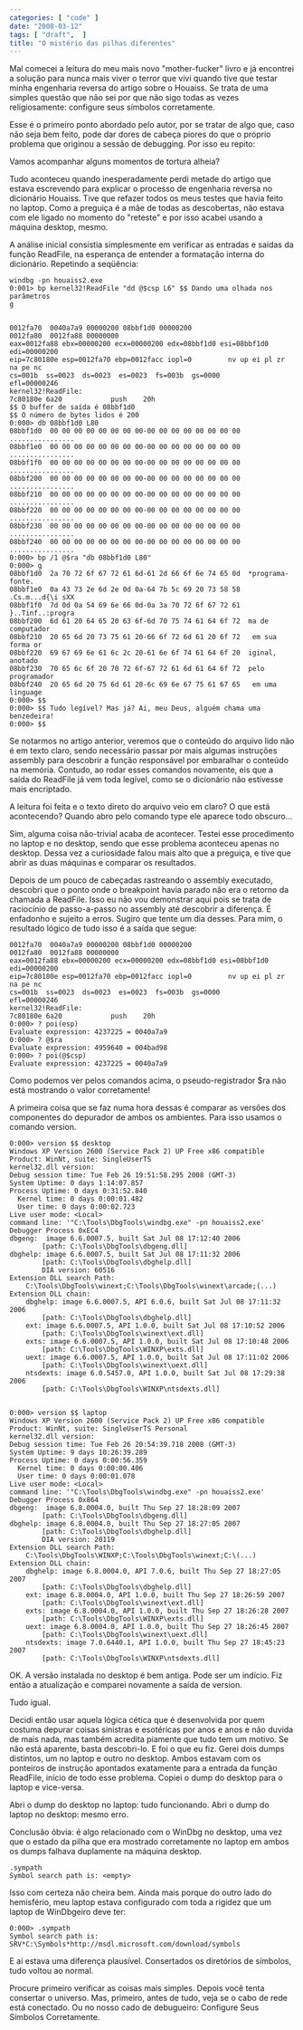 ```yaml
---
categories: [ "code" ]
date: "2008-03-12"
tags: [ "draft",  ]
title: "O mistério das pilhas diferentes"
---
```

Mal comecei a leitura do meu mais novo "mother-fucker" livro e já encontrei a solução para nunca mais viver o terror que vivi quando tive que testar minha engenharia reversa do artigo sobre o Houaiss. Se trata de uma simples questão que não sei por que não sigo todas as vezes religiosamente: configure seus símbolos corretamente.

Esse é o primeiro ponto abordado pelo autor, por se tratar de algo que, caso não seja bem feito, pode dar dores de cabeça piores do que o próprio problema que originou a sessão de debugging. Por isso eu repito:

Vamos acompanhar alguns momentos de tortura alheia?


Tudo aconteceu quando inesperadamente perdi metade do artigo que estava escrevendo para explicar o processo de engenharia reversa no dicionário Houaiss. Tive que refazer todos os meus testes que havia feito no laptop. Como a preguiça é a mãe de todas as descobertas, não estava com ele ligado no momento do "reteste" e por isso acabei usando a máquina desktop, mesmo.

A análise inicial consistia simplesmente em verificar as entradas e saídas da função ReadFile, na esperança de entender a formatação interna do dicionário. Repetindo a seqüência:

    
    windbg -pn houaiss2.exe
    0:001> bp kernel32!ReadFile "dd @$csp L6" $$ Dando uma olhada nos parâmetros
    g

    
    0012fa70  0040a7a9 00000200 08bbf1d0 00000200
    0012fa80  0012fa88 00000000
    eax=0012fa88 ebx=00000200 ecx=00000200 edx=08bbf1d0 esi=08bbf1d0 edi=00000200
    eip=7c80180e esp=0012fa70 ebp=0012facc iopl=0         nv up ei pl zr na pe nc
    cs=001b  ss=0023  ds=0023  es=0023  fs=003b  gs=0000             efl=00000246
    kernel32!ReadFile:
    7c80180e 6a20            push    20h
    $$ O buffer de saída é 08bbf1d0 
    $$ O número de bytes lidos é 200
    0:000> db 08bbf1d0 L80
    08bbf1d0  00 00 00 00 00 00 00 00-00 00 00 00 00 00 00 00  ................
    08bbf1e0  00 00 00 00 00 00 00 00-00 00 00 00 00 00 00 00  ................
    08bbf1f0  00 00 00 00 00 00 00 00-00 00 00 00 00 00 00 00  ................
    08bbf200  00 00 00 00 00 00 00 00-00 00 00 00 00 00 00 00  ................
    08bbf210  00 00 00 00 00 00 00 00-00 00 00 00 00 00 00 00  ................
    08bbf220  00 00 00 00 00 00 00 00-00 00 00 00 00 00 00 00  ................
    08bbf230  00 00 00 00 00 00 00 00-00 00 00 00 00 00 00 00  ................
    08bbf240  00 00 00 00 00 00 00 00-00 00 00 00 00 00 00 00  ................
    0:000> bp /1 @$ra "db 08bbf1d0 L80"
    0:000> g
    08bbf1d0  2a 70 72 6f 67 72 61 6d-61 2d 66 6f 6e 74 65 0d  *programa-fonte.
    08bbf1e0  0a 43 73 2e 6d 2e 0d 0a-64 7b 5c 69 20 73 58 58  .Cs.m...d{\i sXX
    08bbf1f0  7d 0d 0a 54 69 6e 66 0d-0a 3a 70 72 6f 67 72 61  }..Tinf..:progra
    08bbf200  6d 61 20 64 65 20 63 6f-6d 70 75 74 61 64 6f 72  ma de computador
    08bbf210  20 65 6d 20 73 75 61 20-66 6f 72 6d 61 20 6f 72   em sua forma or
    08bbf220  69 67 69 6e 61 6c 2c 20-61 6e 6f 74 61 64 6f 20  iginal, anotado
    08bbf230  70 65 6c 6f 20 70 72 6f-67 72 61 6d 61 64 6f 72  pelo programador
    08bbf240  20 65 6d 20 75 6d 61 20-6c 69 6e 67 75 61 67 65   em uma linguage
    0:000> $$
    0:000> $$ Tudo legível? Mas já? Ai, meu Deus, alguém chama uma benzedeira!
    0:000> $$

Se notarmos no artigo anterior, veremos que o conteúdo do arquivo lido não é em texto claro, sendo necessário passar por mais algumas instruções assembly para descobrir a função responsável por embaralhar o conteúdo na memória. Contudo, ao rodar esses comandos novamente, eis que a saída do ReadFile já vem toda legível, como se o dicionário não estivesse mais encriptado.

A leitura foi feita e o texto direto do arquivo veio em claro? O que está acontecendo? Quando abro pelo comando type ele aparece todo obscuro...


Sim, alguma coisa não-trivial acaba de acontecer. Testei esse procedimento no laptop e no desktop, sendo que esse problema aconteceu apenas no desktop. Dessa vez a curiosidade falou mais alto que a preguiça, e tive que abrir as duas máquinas e comparar os resultados.


Depois de um pouco de cabeçadas rastreando o assembly executado, descobri que o ponto onde o breakpoint havia parado não era o retorno da chamada a ReadFile. Isso eu não vou demonstrar aqui pois se trata de raciocínio de passo-a-passo no assembly até descobrir a diferença. É enfadonho e sujeito a erros. Sugiro que tente um dia desses. Para mim, o resultado lógico de tudo isso é a saída que segue:

    
    0012fa70  0040a7a9 00000200 08bbf1d0 00000200
    0012fa80  0012fa88 00000000
    eax=0012fa88 ebx=00000200 ecx=00000200 edx=08bbf1d0 esi=08bbf1d0 edi=00000200
    eip=7c80180e esp=0012fa70 ebp=0012facc iopl=0         nv up ei pl zr na pe nc
    cs=001b  ss=0023  ds=0023  es=0023  fs=003b  gs=0000             efl=00000246
    kernel32!ReadFile:
    7c80180e 6a20            push    20h
    0:000> ? poi(esp)
    Evaluate expression: 4237225 = 0040a7a9
    0:000> ? @$ra
    Evaluate expression: 4959640 = 004bad98
    0:000> ? poi(@$csp)
    Evaluate expression: 4237225 = 0040a7a9 

Como podemos ver pelos comandos acima, o pseudo-registrador $ra não está mostrando o valor corretamente!


A primeira coisa que se faz numa hora dessas é comparar as versões dos componentes do depurador de ambos os ambientes. Para isso usamos o comando version.

    
    0:000> version $$ desktop
    Windows XP Version 2600 (Service Pack 2) UP Free x86 compatible
    Product: WinNt, suite: SingleUserTS
    kernel32.dll version:
    Debug session time: Tue Feb 26 19:51:58.295 2008 (GMT-3)
    System Uptime: 0 days 1:14:07.857
    Process Uptime: 0 days 0:31:52.840
      Kernel time: 0 days 0:00:01.482
      User time: 0 days 0:00:02.723
    Live user mode: <Local>
    command line: '"C:\Tools\DbgTools\windbg.exe" -pn houaiss2.exe'  Debugger Process 0xEC4
    dbgeng:  image 6.6.0007.5, built Sat Jul 08 17:12:40 2006
            [path: C:\Tools\DbgTools\dbgeng.dll]
    dbghelp: image 6.6.0007.5, built Sat Jul 08 17:11:32 2006
            [path: C:\Tools\DbgTools\dbghelp.dll]
            DIA version: 60516
    Extension DLL search Path:
        C:\Tools\DbgTools\winext;C:\Tools\DbgTools\winext\arcade;(...)
    Extension DLL chain:
        dbghelp: image 6.6.0007.5, API 6.0.6, built Sat Jul 08 17:11:32 2006
            [path: C:\Tools\DbgTools\dbghelp.dll]
        ext: image 6.6.0007.5, API 1.0.0, built Sat Jul 08 17:10:52 2006
            [path: C:\Tools\DbgTools\winext\ext.dll]
        exts: image 6.6.0007.5, API 1.0.0, built Sat Jul 08 17:10:48 2006
            [path: C:\Tools\DbgTools\WINXP\exts.dll]
        uext: image 6.6.0007.5, API 1.0.0, built Sat Jul 08 17:11:02 2006
            [path: C:\Tools\DbgTools\winext\uext.dll]
        ntsdexts: image 6.0.5457.0, API 1.0.0, built Sat Jul 08 17:29:38 2006
            [path: C:\Tools\DbgTools\WINXP\ntsdexts.dll]

    
    0:000> version $$ laptop
    Windows XP Version 2600 (Service Pack 2) UP Free x86 compatible
    Product: WinNt, suite: SingleUserTS Personal
    kernel32.dll version:
    Debug session time: Tue Feb 26 20:54:39.718 2008 (GMT-3)
    System Uptime: 9 days 10:26:39.289
    Process Uptime: 0 days 0:00:56.359
      Kernel time: 0 days 0:00:00.406
      User time: 0 days 0:00:01.078
    Live user mode: <Local>
    command line: '"C:\Tools\DbgTools\windbg.exe" -pn houaiss2.exe'  Debugger Process 0x864
    dbgeng:  image 6.8.0004.0, built Thu Sep 27 18:28:09 2007
            [path: C:\Tools\DbgTools\dbgeng.dll]
    dbghelp: image 6.8.0004.0, built Thu Sep 27 18:27:05 2007
            [path: C:\Tools\DbgTools\dbghelp.dll]
            DIA version: 20119
    Extension DLL search Path:
        C:\Tools\DbgTools\WINXP;C:\Tools\DbgTools\winext;C:\(...)
    Extension DLL chain:
        dbghelp: image 6.8.0004.0, API 7.0.6, built Thu Sep 27 18:27:05 2007
            [path: C:\Tools\DbgTools\dbghelp.dll]
        ext: image 6.8.0004.0, API 1.0.0, built Thu Sep 27 18:26:59 2007
            [path: C:\Tools\DbgTools\winext\ext.dll]
        exts: image 6.8.0004.0, API 1.0.0, built Thu Sep 27 18:26:28 2007
            [path: C:\Tools\DbgTools\WINXP\exts.dll]
        uext: image 6.8.0004.0, API 1.0.0, built Thu Sep 27 18:26:45 2007
            [path: C:\Tools\DbgTools\winext\uext.dll]
        ntsdexts: image 7.0.6440.1, API 1.0.0, built Thu Sep 27 18:45:23 2007
            [path: C:\Tools\DbgTools\WINXP\ntsdexts.dll]

OK. A versão instalada no desktop é bem antiga. Pode ser um indício. Fiz então a atualização e comparei novamente a saída de version.

Tudo igual.


Decidi então usar aquela lógica cética que é desenvolvida por quem costuma depurar coisas sinistras e esotéricas por anos e anos e não duvida de mais nada, mas também acredita piamente que tudo tem um motivo. Se não está aparente, basta descobri-lo. E foi o que eu fiz. Gerei dois dumps distintos, um no laptop e outro no desktop. Ambos estavam com os ponteiros de instrução apontados exatamente para a entrada da função ReadFile, início de todo esse problema. Copiei o dump do desktop para o laptop e vice-versa.


Abri o dump do desktop no laptop: tudo funcionando. Abri o dump do laptop no desktop: mesmo erro.

Conclusão óbvia: é algo relacionado com o WinDbg no desktop, uma vez que o estado da pilha que era mostrado corretamente no laptop em ambos os dumps falhava duplamente na máquina desktop.


    
    .sympath
    Symbol search path is: <empty>

Isso com certeza não cheira bem. Ainda mais porque do outro lado do hemisfério, meu laptop estava configurado com toda a rigidez que um laptop de WinDbgeiro deve ter:

    
    0:000> .sympath
    Symbol search path is: SRV*C:\Symbols*http://msdl.microsoft.com/download/symbols

E aí estava uma diferença plausível. Consertados os diretórios de símbolos, tudo voltou ao normal.


Procure primeiro verificar as coisas mais simples. Depois você tenta consertar o universo. Mas, primeiro, antes de tudo, veja se o cabo de rede está conectado. Ou no nosso cado de debugueiro: Configure Seus Símbolos Corretamente.
